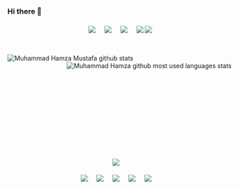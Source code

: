 ### Hi there 👋
### 

<p align="center">&nbsp;&nbsp;&nbsp;&nbsp;
   <a target="_blank"href="https://github.com/Hamza-Mustafa/"><img src="https://img.shields.io/badge/iOS-000000?style=for-the-badge&logo=ios&logoColor=white" /></a>&nbsp;&nbsp;&nbsp;&nbsp;
  <a target="_blank"href="https://www.linkedin.com/in/hamza-mustafa786/"><img src="https://img.shields.io/badge/linkedin-%230077B5.svg?&style=for-the-badge&logo=linkedin&logoColor=white" /></a>&nbsp;&nbsp;&nbsp;&nbsp;
<a href="mailto:mhamzamustafa7@gmail.com?subject=Hello%20MuhammadHamza,%20From%20Github"><img src="https://img.shields.io/badge/gmail-%23D14836.svg?&style=for-the-badge&logo=gmail&logoColor=white" /></a>&nbsp;&nbsp;&nbsp;&nbsp;
   <a target="_blank"href="https://www.youtube.com/c/AppShap/"><img src="https://img.shields.io/badge/YouTube-FF0000?style=for-the-badge&logo=youtube&logoColor=white" /></a>
  <a target="_blank"href="https://www.youtube.com/c/BoysOnTheStreet"><img src="https://img.shields.io/badge/YouTube-FF0000?style=for-the-badge&logo=youtube&logoColor=white" /></a>&nbsp;&nbsp;&nbsp;&nbsp;
</p>
<br>
<p>
   <img align="left" src="https://github-readme-stats.vercel.app/api?username=Hamza-Mustafa&theme=gotham&show_icons=true&bg_color=000000" alt="Muhammad Hamza Mustafa github stats"/>
  
   <img align="right" src="https://github-readme-stats.vercel.app/api/top-langs/?username=Hamza-Mustafa&theme=gotham&show_icons=true&bg_color=000000" alt="Muhammad Hamza github most used languages stats"/>
</p>
<br>
<br>
<br>
<br>
<br>
<br>
<br>
<br>
<br>
<br>
<br>
<br>
<br>

<p align="center">
  <img src="https://img.shields.io/badge/-SKILLS-2ea043?style=for-the-badge&logo=shikimori" />&nbsp;&nbsp;&nbsp;&nbsp;
  <br><br>
  <img src="https://img.shields.io/badge/Swift-FA7343?style=for-the-badge&logo=swift&logoColor=white"/>&nbsp;&nbsp;&nbsp;&nbsp;
  <img src="https://img.shields.io/badge/Dart-0175C2?style=for-the-badge&logo=dart&logoColor=white"/>&nbsp;&nbsp;&nbsp;&nbsp;
  <img src="https://img.shields.io/badge/firebase%20-%23039BE5.svg?&style=for-the-badge&logo=firebase"/>&nbsp;&nbsp;&nbsp;&nbsp;
  <img src="https://img.shields.io/badge/Flutter-02569B?style=for-the-badge&logo=flutter&logoColor=white"/>&nbsp;&nbsp;&nbsp;&nbsp;
  <img src="https://img.shields.io/badge/Apple-MacBook_Pro_2014-999999?style=for-the-badge&logo=apple&logoColor=white"/>&nbsp;&nbsp;&nbsp;&nbsp;
  
 
 
  
</p>
